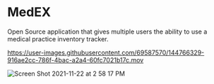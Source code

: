 # MedEX

Open Source application that gives multiple users the ability to use a  medical practice inventory tracker.

https://user-images.githubusercontent.com/69587570/144766329-916ae2cc-786f-4bac-a2a4-60fc7021b17c.mov



![Screen Shot 2021-11-22 at 2 58 17 PM](https://user-images.githubusercontent.com/69587570/144766497-36c402e2-c269-4dfd-a0d6-37fce772797c.png)

